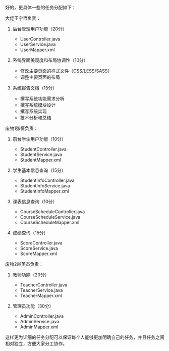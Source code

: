 好的，更具体一些的任务分配如下：

大佬王宇哲负责：

1. 后台管理用户功能（20分）

    - UserController.java
    - UserService.java
    - UserMapper.xml

2. 系统界面美观度和布局协调性（10分）

    - 修改主要页面的样式文件（CSS/LESS/SASS）
    - 调整主要页面的布局

3. 系统报告文档（15分）

    - 撰写系统功能需求分析
    - 撰写系统模块设计
    - 撰写系统实现
    - 技术分析和总结

废物1张恒负责：

1. 前台学生用户功能（10分）

    - StudentController.java
    - StudentService.java
    - StudentMapper.xml

2. 学生基本信息查询（15分）

    - StudentInfoController.java
    - StudentInfoService.java
    - StudentInfoMapper.xml

3. 课表信息查询（10分）

    - CourseScheduleController.java
    - CourseScheduleService.java
    - CourseScheduleMapper.xml

4. 成绩查询（15分）

    - ScoreController.java
    - ScoreService.java
    - ScoreMapper.xml

废物2赵英杰负责：

1. 教师功能（20分）

    - TeacherController.java
    - TeacherService.java
    - TeacherMapper.xml

2. 管理员功能（30分）

    - AdminController.java
    - AdminService.java
    - AdminMapper.xml

这样更为详细的任务分配可以保证每个人能够更加明确自己的任务，并且任务之间相对独立，方便大家分工协作。